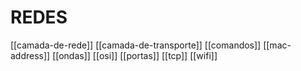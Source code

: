 # REDES

[[camada-de-rede]]
[[camada-de-transporte]]
[[comandos]]
[[mac-address]]
[[ondas]]
[[osi]]
[[portas]]
[[tcp]]
[[wifi]]
